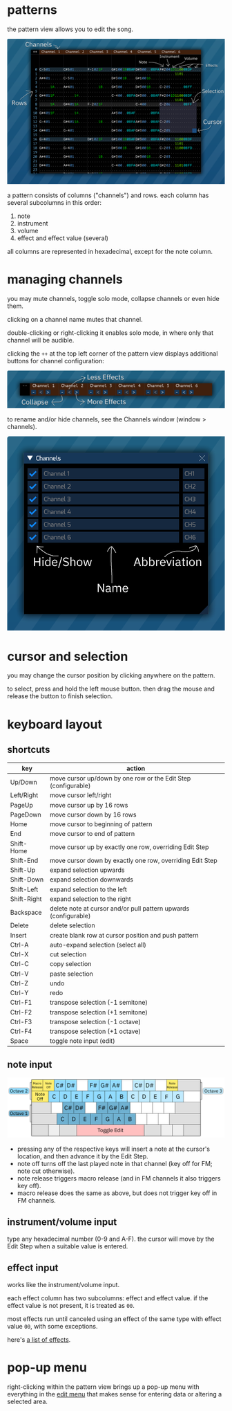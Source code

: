 # patterns

the pattern view allows you to edit the song.

![pattern view](pattern.png)

a pattern consists of columns ("channels") and rows.
each column has several subcolumns in this order:

1. note
2. instrument
3. volume
4. effect and effect value (several)

all columns are represented in hexadecimal, except for the note column.

# managing channels

you may mute channels, toggle solo mode, collapse channels or even hide them.

clicking on a channel name mutes that channel.

double-clicking or right-clicking it enables solo mode, in where only that channel will be audible.

clicking the `++` at the top left corner of the pattern view displays additional buttons for channel configuration:

![channel bar](channelbar.png)

to rename and/or hide channels, see the Channels window (window > channels).

![channels](channels.png)

# cursor and selection

you may change the cursor position by clicking anywhere on the pattern.

to select, press and hold the left mouse button. then drag the mouse and release the button to finish selection.

# keyboard layout

## shortcuts

key         | action
------------|-----------------------------------------------------------------
Up/Down     | move cursor up/down by one row or the Edit Step (configurable)
Left/Right  | move cursor left/right
PageUp      | move cursor up by 16 rows
PageDown    | move cursor down by 16 rows
Home        | move cursor to beginning of pattern
End         | move cursor to end of pattern
Shift-Home  | move cursor up by exactly one row, overriding Edit Step
Shift-End   | move cursor down by exactly one row, overriding Edit Step
Shift-Up    | expand selection upwards
Shift-Down  | expand selection downwards
Shift-Left  | expand selection to the left
Shift-Right | expand selection to the right
Backspace   | delete note at cursor and/or pull pattern upwards (configurable)
Delete      | delete selection
Insert      | create blank row at cursor position and push pattern
Ctrl-A      | auto-expand selection (select all)
Ctrl-X      | cut selection
Ctrl-C      | copy selection
Ctrl-V      | paste selection
Ctrl-Z      | undo
Ctrl-Y      | redo
Ctrl-F1     | transpose selection (-1 semitone)
Ctrl-F2     | transpose selection (+1 semitone)
Ctrl-F3     | transpose selection (-1 octave)
Ctrl-F4     | transpose selection (+1 octave)
Space       | toggle note input (edit)

## note input

![keyboard](keyboard.png)

- pressing any of the respective keys will insert a note at the cursor's location, and then advance it by the Edit Step.
- note off turns off the last played note in that channel (key off for FM; note cut otherwise).
- note release triggers macro release (and in FM channels it also triggers key off).
- macro release does the same as above, but does not trigger key off in FM channels.

## instrument/volume input

type any hexadecimal number (0-9 and A-F). the cursor will move by the Edit Step when a suitable value is entered.

## effect input

works like the instrument/volume input.

each effect column has two subcolumns: effect and effect value.
if the effect value is not present, it is treated as `00`.

most effects run until canceled using an effect of the same type with effect value `00`, with some exceptions.

here's [a list of effects](effects.md).

# pop-up menu

right-clicking within the pattern view brings up a pop-up menu with everything in the [edit menu](../2-interface/menu-bar.md) that makes sense for entering data or altering a selected area.
